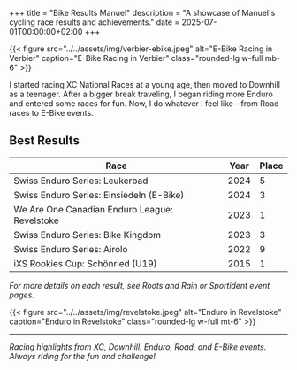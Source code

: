 +++
title = "Bike Results Manuel"
description = "A showcase of Manuel's cycling race results and achievements."
date = 2025-07-01T00:00:00+02:00
+++

{{< figure src="../../assets/img/verbier-ebike.jpeg" alt="E-Bike Racing in Verbier" caption="E-Bike Racing in Verbier" class="rounded-lg w-full mb-6" >}}

I started racing XC National Races at a young age, then moved to Downhill as a teenager. After a bigger break traveling, I began riding more Enduro and entered some races for fun. Now, I do whatever I feel like—from Road races to E-Bike events.

## Best Results

| Race                                              | Year | Place |
|---------------------------------------------------|------|-------|
| Swiss Enduro Series: Leukerbad                    | 2024 | 5     |
| Swiss Enduro Series: Einsiedeln (E-Bike)          | 2024 | 3     |
| We Are One Canadian Enduro League: Revelstoke     | 2023 | 1     |
| Swiss Enduro Series: Bike Kingdom                 | 2023 | 3     |
| Swiss Enduro Series: Airolo                       | 2022 | 9     |
| iXS Rookies Cup: Schönried (U19)                  | 2015 | 1     |

*For more details on each result, see Roots and Rain or Sportident event pages.*

{{< figure src="../../assets/img/revelstoke.jpeg" alt="Enduro in Revelstoke" caption="Enduro in Revelstoke" class="rounded-lg w-full mt-6" >}}

---

*Racing highlights from XC, Downhill, Enduro, Road, and E-Bike events. Always riding for the fun and challenge!*
